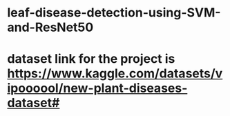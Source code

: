 # leaf-disease-detection-using-SVM-and-ResNet50
# dataset link for the project is https://www.kaggle.com/datasets/vipoooool/new-plant-diseases-dataset#
